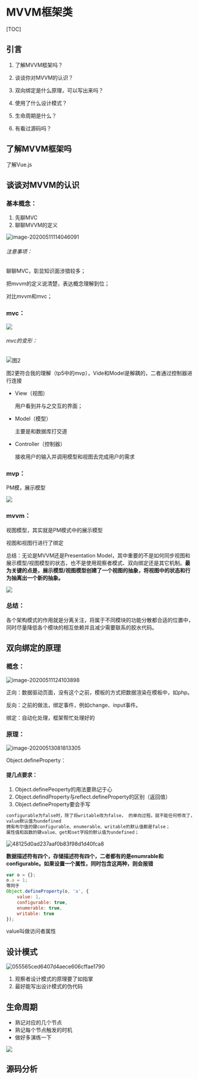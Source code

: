 # MVVM框架类

[TOC]



## 引言

1. 了解MVVM框架吗？

2. 谈谈你对MVVM的认识？

3. 双向绑定是什么原理，可以写出来吗？

4. 使用了什么设计模式？

5. 生命周期是什么？

6. 有看过源码吗？

   

## 了解MVVM框架吗

了解Vue.js



## 谈谈对MVVM的认识

### 基本概念：

1. 先聊MVC
2. 聊聊MVVM的定义

![image-20200511114046091](http://image.lanbling.com/md/image-20200511114046091.png)

###### 注意事项：

聊聊MVC，彰显知识面涉猎较多；

把mvvm的定义说清楚，表达概念理解到位；

对比mvvm和mvc；



### mvc：

![](http://image.lanbling.com/md/9051543-953903112d35c46f.webp)

###### mvc的变形：

![图2](http://image.lanbling.com/md/1975281-833880b92e745a8a.webp)

图2更符合我的理解（tp5中的mvp），Vide和Model是解耦的，二者通过控制器进行连接

- View（视图）

  用户看到并与之交互的界面；

- Model（模型）

  主要是和数据库打交道

- Controller（控制器）

  接收用户的输入并调用模型和视图去完成用户的需求



### mvp：

PM模，展示模型

![](http://image.lanbling.com/md/mvp.webp)



### mvvm：

视图模型，其实就是PM模式中的展示模型

视图和视图行进行了绑定

总结：无论是MVVM还是Presentation Model，其中重要的不是如何同步视图和展示模型/视图模型的状态，也不是使用观察者模式、双向绑定还是其它机制。**最为关键的点是，展示模型/视图模型创建了一个视图的抽象，将视图中的状态和行为抽离出一个新的抽象。**

![](http://image.lanbling.com/md/1975281-0f927ea02175ea30.webp)

### 总结：

各个架构模式的作用就是分离关注，将属于不同模块的功能分散都合适的位置中，同时尽量降低各个模块的相互依赖并且减少需要联系的胶水代码。

[参考链接]: https://www.jianshu.com/p/ebd2c5914d20



## 双向绑定的原理

### 概念：

![image-20200511124103898](http://image.lanbling.com/md/image-20200511124103898.png)

正向：数据驱动页面，没有这个之前，模板的方式把数据渲染在模板中，如php。

反向：之前的做法，绑定事件，例如change、input事件。

绑定：自动化处理，框架帮忙处理好的

### 原理：

![image-20200513081813305](http://image.lanbling.com/md/image-20200513081813305.png)

Object.defineProperty：

[定义]: https://developer.mozilla.org/zh-CN/docs/Web/JavaScript/Reference/Global_Objects/Object/defineProperty

#### 提几点要求：

1. Object.definePeoperty的用法要熟记于心
2. Object.defindProperty与reflect.defineProperty的区别（返回值）
3. Object.defineProperty要会手写

```html
configurable为false时，除了将writable改为false， 的单向过程。就不能任何修改了，这是一个不可逆的过程。
value默认值为undefined
拥有布尔值的键configurable、enumerable、writable的默认值都是false；
属性值和函数的键value、get和set字段的默认值为undefined；

```

![48125d0ad237aaf0b83f98d1d40fca8](http://image.lanbling.com/md/48125d0ad237aaf0b83f98d1d40fca8.png)

**数据描述符有四个，存储描述符有四个，二者都有的是enumrable和configurable。如果设置一个属性，同时包含这两种，则会报错**

```js
var o = {};
o.a = 1;
等同于
Object.defineProperty(o, 'a', {
    value: 1,
    configurable: true,
    enumerable: true,
    writable: true
});
```

value叫做访问者属性



## 设计模式



![055565ced6407d4aece606cffae1790](http://image.lanbling.com/md/055565ced6407d4aece606cffae1790.png)

1. 观察者设计模式的原理要了如指掌
2. 最好能写出设计模式的伪代码



## 生命周期

- 熟记对应的几个节点
- 熟记每个节点触发的时机
- 做好多演练一下

![](http://image.lanbling.com/md/lifecycle.png)



## 源码分析

  